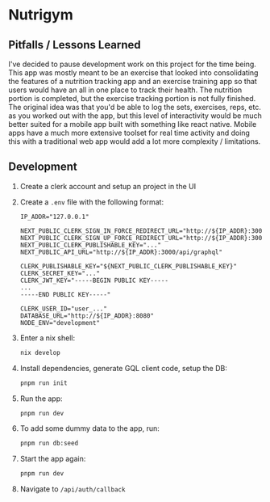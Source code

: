 # Nutrigym

## Pitfalls / Lessons Learned

I've decided to pause development work on this project for the time being. This app was mostly meant to be an exercise that looked into consolidating the features of a nutrition tracking app and an exercise training app so that users would have an all in one place to track their health. The nutrition portion is completed, but the exercise tracking portion is not fully finished. The original idea was that you'd be able to log the sets, exercises, reps, etc. as you worked out with the app, but this level of interactivity would be much better suited for a mobile app built with something like react native. Mobile apps have a much more extensive toolset for real time activity and doing this with a traditional web app would add a lot more complexity / limitations.

## Development

1. Create a clerk account and setup an project in the UI

1. Create a `.env` file with the following format:

    ```text
    IP_ADDR="127.0.0.1"

    NEXT_PUBLIC_CLERK_SIGN_IN_FORCE_REDIRECT_URL="http://${IP_ADDR}:3000/api/auth/callback"
    NEXT_PUBLIC_CLERK_SIGN_UP_FORCE_REDIRECT_URL="http://${IP_ADDR}:3000/api/auth/callback"
    NEXT_PUBLIC_CLERK_PUBLISHABLE_KEY="..."
    NEXT_PUBLIC_API_URL="http://${IP_ADDR}:3000/api/graphql"

    CLERK_PUBLISHABLE_KEY="${NEXT_PUBLIC_CLERK_PUBLISHABLE_KEY}"
    CLERK_SECRET_KEY="..."
    CLERK_JWT_KEY="-----BEGIN PUBLIC KEY-----
    ...
    -----END PUBLIC KEY-----"

    CLERK_USER_ID="user_..."
    DATABASE_URL="http://${IP_ADDR}:8080"
    NODE_ENV="development"
    ```

1. Enter a nix shell:

    ```sh
    nix develop
    ```

1. Install dependencies, generate GQL client code, setup the DB:

    ```sh
    pnpm run init
    ```

1. Run the app:

    ```sh
    pnpm run dev
    ```

1. To add some dummy data to the app, run:

    ```sh
    pnpm run db:seed
    ```

1. Start the app again:

    ```sh
    pnpm run dev
    ```

1. Navigate to `/api/auth/callback`
